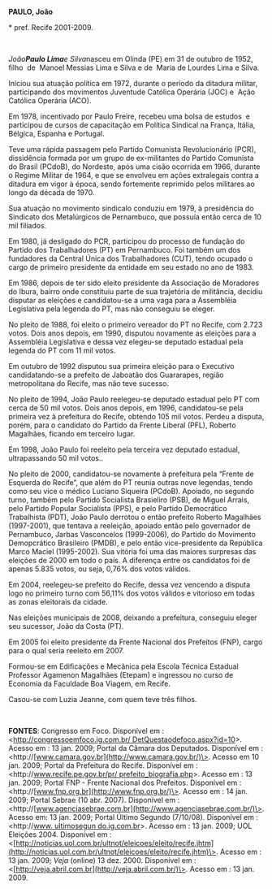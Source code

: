 **PAULO, João**

\* pref. Recife 2001-2009.

 

*João**Paulo Lima**e Silva*nasceu em Olinda (PE) em 31 de outubro de
1952, filho  de  Manoel Messias Lima e Silva e de  Maria de Lourdes Lima
e Silva.

Iniciou sua atuação política em 1972, durante o período da ditadura
militar, participando dos movimentos Juventude Católica Operária (JOC)
e  Ação Católica Operária (ACO).

Em 1978, incentivado por Paulo Freire, recebeu uma bolsa de estudos  e
participou de cursos de capacitação em Política Sindical na França,
Itália, Bélgica, Espanha e Portugal.

Teve uma rápida passagem pelo Partido Comunista Revolucionário (PCR),
dissidência formada por um grupo de ex-militantes do Partido Comunista
do Brasil (PCdoB), do Nordeste, após uma cisão ocorrida em 1966, durante
o Regime Militar de 1964, e que se envolveu em ações extralegais contra
a ditadura em vigor à época, sendo fortemente reprimido pelos militares
ao longo da década de 1970.

Sua atuação no movimento sindicalo conduziu em 1979, à presidência do
Sindicato dos Metalúrgicos de Pernambuco, que possuía então cerca de 10
mil filiados.

Em 1980, já desligado do PCR, participou do processo de fundação do
Partido dos Trabalhadores (PT) em Pernambuco. Foi também um dos
fundadores da Central Única dos Trabalhadores (CUT), tendo ocupado o
cargo de primeiro presidente da entidade em seu estado no ano de 1983.

Em 1986, depois de ter sido eleito presidente da Associação de Moradores
do Ibura, bairro onde constituiu parte de sua trajetória de militância,
decidiu disputar as eleições e candidatou-se a uma vaga para a
Assembléia Legislativa pela legenda do PT, mas não conseguiu se eleger.

No pleito de 1988, foi eleito o primeiro vereador do PT no Recife, com
2.723 votos. Dois anos depois, em 1990, disputou novamente as eleições
para a Assembléia Legislativa e dessa vez elegeu-se deputado estadual
pela legenda do PT com 11 mil votos.

Em outubro de 1992 disputou sua primeira eleição para o Executivo
candidatando-se a prefeito de Jaboatão dos Guararapes, região
metropolitana do Recife, mas não teve sucesso.

No pleito de 1994, João Paulo reelegeu-se deputado estadual pelo PT com
cerca de 50 mil votos. Dois anos depois, em 1996, candidatou-se pela
primeira vez à prefeitura do Recife, obtendo 105 mil votos. Perdeu a
disputa, porém, para o candidato do Partido da Frente Liberal (PFL),
Roberto Magalhães, ficando em terceiro lugar.

Em 1998, João Paulo foi reeleito pela terceira vez deputado estadual,
ultrapassando 50 mil votos..

No pleito de 2000, candidatou-se novamente à prefeitura pela “Frente de
Esquerda do Recife”, que além do PT reunia outras nove legendas, tendo
como seu vice o médico Luciano Siqueira (PCdoB). Apoiado, no segundo
turno, também pelo Partido Socialista Brasieliro (PSB), de Miguel
Arrais, pelo Partido Popular Socialista (PPS), e pelo Partido
Democrático Trabalhista (PDT), João Paulo derrotou o então prefeito
Roberto Magalhães (1997-2001), que tentava a reeleição, apoiado então
pelo governador de Pernambuco, Jarbas Vasconcelos (1999-2006), do
Partido do Movimento Demopcrático Brasileiro (PMDB), e pelo então
vice-presidente da República Marco Maciel (1995-2002). Sua vitória foi
uma das maiores surpresas das eleições de 2000 em todo o país. A
diferença entre os candidatos foi de apenas 5.835 votos, ou seja, 0,76%
dos votos válidos.

Em 2004, reelegeu-se prefeito do Recife, dessa vez vencendo a disputa
logo no primeiro turno com 56,11% dos votos válidos e vitorioso em todas
as zonas eleitorais da cidade.

Nas eleições municipais de 2008, deixando a prefeitura, conseguiu eleger
seu sucessor, João da Costa (PT). 

Em 2005 foi eleito presidente da Frente Nacional dos Prefeitos (FNP),
cargo para o qual seria reeleito em 2007.

Formou-se em Edificações e Mecânica pela Escola Técnica Estadual
Professor Agamenon Magalhães (Etepam) e ingressou no curso de Economia
da Faculdade Boa Viagem, em Recife.

Casou-se com Luzia Jeanne, com quem teve três filhos.

 

**FONTES**: Congresso em Foco. Disponível em :
\<[http://congressoemfoco.ig.com.br/
DetQuestaodefoco.aspx?id=10](http://congressoemfoco.ig.com.br/%20DetQuestaodefoco.aspx?id=10)\>.
Acesso em : 13 jan. 2009; Portal da Câmara dos Deputados. Disponível em
: \<http://[www.camara.gov.br](http://www.camara.gov.br/)\>. Acesso em
10 jan. 2009; Portal da Prefeitura do Recife. Disponível em :
\<http://[www.recife.pe.gov.br/pr/
prefeito\_biografia.php](http://www.recife.pe.gov.br/pr/%20prefeito_biografia.php)\>.
Acesso em : 13 jan. 2009; Portal FNP - Frente Nacional dos Prefeitos.
Disponível em : \<http://[www.fnp.org.br](http://www.fnp.org.br/)\>.
Acesso em : 14 jan. 2009; Portal Sebrae (10 abr. 2007). Disponível em :
\<http://[www.agenciasebrae.com.br](http://www.agenciasebrae.com.br/)\>.
Acesso em: 13 jan. 2009; Portal Último Segundo (7/10/08). Disponível em
: \<http://[www. ultimosegun
do.ig.com.br](http://www.ultimosegun%20do.ig.com.br/)\>. Acesso em : 13
jan. 2009; UOL Eleições 2004. Disponível em :
\<[http://noticias.uol.com.br/ultnot/eleicoes/eleito/recife.jhtm](http://noticias.uol.com.br/ultnot/eleicoes/eleito/recife.jhtm)\>.
Acesso em : 13 jan. 2009; *Veja* (online) 13 dez. 2000. Disponível em :
\<[http://veja.abril.com.br](http://veja.abril.com.br/)\>. Acesso em :
13 jan. 2009.

 

 

 

 

 

 

 

 

 

 

 
